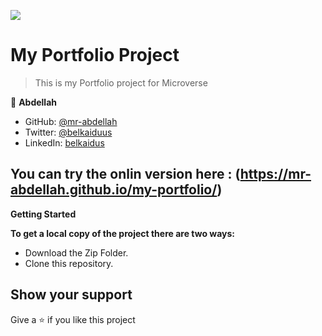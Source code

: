 ![](https://img.shields.io/badge/Microverse-blueviolet)

# My Portfolio Project

> This is my Portfolio project for Microverse

👤 **Abdellah**

- GitHub: [@mr-abdellah](https://github.com/mr-abdellah)
- Twitter: [@belkaiduus](https://twitter.com/belkaiduus)
- LinkedIn: [belkaidus](https://linkedin.com/in/belkaidus)
## You can try the onlin version here : (https://mr-abdellah.github.io/my-portfolio/)
**Getting Started**

**To get a local copy of the project there are two ways:**
- Download the Zip Folder.
- Clone this repository.


## Show your support
Give a ⭐️ if you like this project
